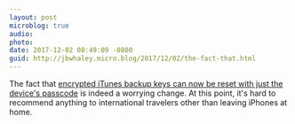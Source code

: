 ```yaml
---
layout: post
microblog: true
audio: 
photo: 
date: 2017-12-02 08:49:09 -0800
guid: http://jbwhaley.micro.blog/2017/12/02/the-fact-that.html
---
```

The fact that [encrypted iTunes backup keys can now be reset with just the device's passcode](https://www.theregister.co.uk/2017/12/01/apple_ios_11_security_downgrade_decried_as_horror_show/) is indeed a worrying change. At this point, it's hard to recommend anything to international travelers other than leaving iPhones at home.
